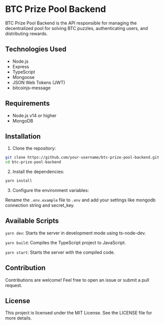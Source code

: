 # BTC Prize Pool Backend

BTC Prize Pool Backend is the API responsible for managing the decentralized pool for solving BTC puzzles, authenticating users, and distributing rewards.

## Technologies Used

-   Node.js
-   Express
-   TypeScript
-   Mongoose
-   JSON Web Tokens (JWT)
-   bitcoinjs-message

## Requirements

-   Node.js v14 or higher
-   MongoDB

## Installation

1. Clone the repository:

```bash
git clone https://github.com/your-username/btc-prize-pool-backend.git
cd btc-prize-pool-backend
```

2. Install the dependencies:

```bash
yarn install
```

3. Configure the environment variables:

Rename the `.env.example` file to `.env` and add your settings like mongodb connection string and secret_key.

## Available Scripts

`yarn dev`: Starts the server in development mode using ts-node-dev.

`yarn build`: Compiles the TypeScript project to JavaScript.

`yarn start`: Starts the server with the compiled code.


## Contribution

Contributions are welcome! Feel free to open an issue or submit a pull request.

## License

This project is licensed under the MIT License. See the LICENSE file for more details.
